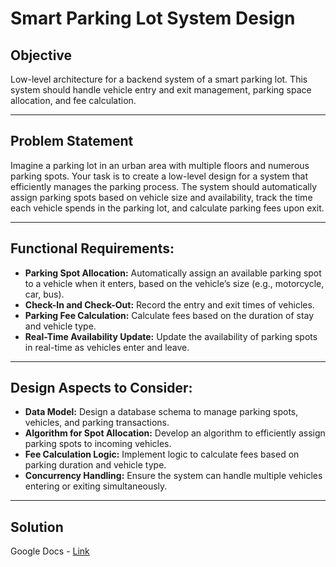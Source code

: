 # Smart Parking Lot System Design
## Objective

Low-level architecture for a backend system of a smart parking lot. This system should handle vehicle entry and exit management, parking space allocation, and fee calculation.

---
## Problem Statement

Imagine a parking lot in an urban area with multiple floors and numerous parking spots. Your task is to create a low-level design for a system that efficiently manages the parking process. The system should automatically assign parking spots based on vehicle size and availability, track the time each vehicle spends in the parking lot, and calculate parking fees upon exit.

---
## Functional Requirements:
- **Parking Spot Allocation:** Automatically assign an available parking spot to a vehicle when it enters, based on the vehicle’s size (e.g., motorcycle, car, bus).
- **Check-In and Check-Out:** Record the entry and exit times of vehicles.
- **Parking Fee Calculation:** Calculate fees based on the duration of stay and vehicle type.
- **Real-Time Availability Update:** Update the availability of parking spots in real-time as vehicles enter and leave.
---
## Design Aspects to Consider:

- **Data Model:** Design a database schema to manage parking spots, vehicles, and parking transactions.
- **Algorithm for Spot Allocation:** Develop an algorithm to efficiently assign parking spots to incoming vehicles.
- **Fee Calculation Logic:** Implement logic to calculate fees based on parking duration and vehicle type.
- **Concurrency Handling:** Ensure the system can handle multiple vehicles entering or exiting simultaneously.
---
## Solution
Google Docs - [Link](https://docs.google.com/document/d/1sjA272aAvhxzSbgkH2DtiV34rWklDBEc--Vld2TEsq8/edit?usp=sharing)
